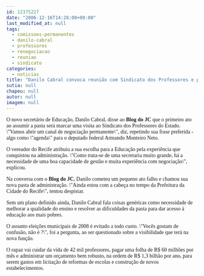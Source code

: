 ```yaml
---
id: 12375227
date: "2006-12-16T14:28:00+00:00"
last_modified_at: null
tags:
  - comissoes-permanentes
  - danilo-cabral
  - professores
  - renegociacao
  - reuniao
  - sindicato
categories:
  - noticias
title: "Danilo Cabral convoca reunião com Sindicato dos Professores e promete negociação permanente"
sutia: null
chapeu: null
autor: null
imagem: null
---
```

<p><P><FONT face=Verdana>O novo secretário de Educação, Danilo Cabral, disse ao <STRONG>Blog do JC</STRONG> que o primeiro ato ao assumir a pasta será marcar uma visita ao Sindicato dos Professores do Estado. \"Vamos abrir um canal de negociação permanente\", diz, repetindo sua frase preferida - algo como \"agenda\" para o deputado federal Armando Monteiro Neto.</FONT></P></p>
<p><P><FONT face=Verdana>O vereador do Recife atribuiu a sua escolha para a Educação pela experiência que conquistou na administração. \"Como trata-se de uma secretaria muito grande, há a necessidade de uma boa capacidade de gestão e muita experiência com negociação\", explicou.</FONT></P></p>
<p><P><FONT face=Verdana>Na conversa com o <STRONG>Blog do JC</STRONG>, Danilo cometeu um pequeno ato falho e chamou sua nova pasta de administração. \"Ainda estou com a cabeça no tempo da Prefeitura da Cidade do Recife\", tentou despistar.</FONT></P></p>
<p><P><FONT face=Verdana>Sem um plano definido ainda, Danilo Cabral fala coisas genéricas como necessidade de melhorar a qualidade do ensino e resolver as dificuldades da pasta para dar acesso à educação aos mais pobres.</FONT></P></p>
<p><P><FONT face=Verdana>O assunto eleições municipais de 2008 é evitado a todo custo. \"Vocês gostam de confusão, não é ?\", foi a pergunta, ao ser questionado sobre a visibilidade que terá na nova função.</FONT></P></p>
<p><P><FONT face=Verdana>O rapaz vai cuidar da vida de 42 mil professores, pagar uma folha de R$ 60 milhões por mês e administrar um orçamento bem robusto, na ordem de R$ 1,3 bilhão por ano, para serem gastos em licitação de reformas de escolas e construção de novos estabelecimentos. </FONT></P> </p>
